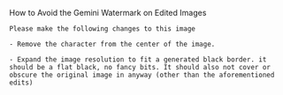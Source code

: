 How to Avoid the Gemini Watermark on Edited Images
```
Please make the following changes to this image

- Remove the character from the center of the image.

- Expand the image resolution to fit a generated black border. it should be a flat black, no fancy bits. It should also not cover or obscure the original image in anyway (other than the aforementioned edits) 
```